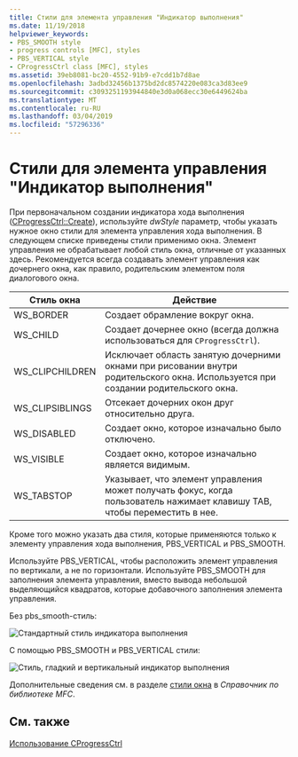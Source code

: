 ```yaml
---
title: Стили для элемента управления "Индикатор выполнения"
ms.date: 11/19/2018
helpviewer_keywords:
- PBS_SMOOTH style
- progress controls [MFC], styles
- PBS_VERTICAL style
- CProgressCtrl class [MFC], styles
ms.assetid: 39eb8081-bc20-4552-91b9-e7cdd1b7d8ae
ms.openlocfilehash: 3adbd32456b1375bd2dc8574220e083ca3d83ee9
ms.sourcegitcommit: c3093251193944840e3d0a068ecc30e6449624ba
ms.translationtype: MT
ms.contentlocale: ru-RU
ms.lasthandoff: 03/04/2019
ms.locfileid: "57296336"
---
```

# <a name="styles-for-the-progress-control"></a>Стили для элемента управления "Индикатор выполнения"

При первоначальном создании индикатора хода выполнения ([CProgressCtrl::Create](../mfc/reference/cprogressctrl-class.md#create)), используйте *dwStyle* параметр, чтобы указать нужное окно стили для элемента управления хода выполнения. В следующем списке приведены стили применимо окна. Элемент управления не обрабатывает любой стиль окна, отличные от указанных здесь. Рекомендуется всегда создавать элемент управления как дочернего окна, как правило, родительским элементом поля диалогового окна.

|Стиль окна|Действие|
|------------------|------------|
|WS_BORDER|Создает обрамление вокруг окна.|
|WS_CHILD|Создает дочернее окно (всегда должна использоваться для `CProgressCtrl`).|
|WS_CLIPCHILDREN|Исключает область занятую дочерними окнами при рисовании внутри родительского окна. Используется при создании родительского окна.|
|WS_CLIPSIBLINGS|Отсекает дочерних окон друг относительно друга.|
|WS_DISABLED|Создает окно, которое изначально было отключено.|
|WS_VISIBLE|Создает окно, которое изначально является видимым.|
|WS_TABSTOP|Указывает, что элемент управления может получать фокус, когда пользователь нажимает клавишу TAB, чтобы переместить в нее.|

Кроме того можно указать два стиля, которые применяются только к элементу управления хода выполнения, PBS_VERTICAL и PBS_SMOOTH.

Используйте PBS_VERTICAL, чтобы расположить элемент управления по вертикали, а не по горизонтали. Используйте PBS_SMOOTH для заполнения элемента управления, вместо вывода небольшой выделяющийся квадратов, которые добавочного заполнения элемента управления.

Без pbs_smooth-стиль:

![Стандартный стиль индикатора выполнения](../mfc/media/vc4ruw1.gif "стандартный стиль индикатора выполнения")

С помощью PBS_SMOOTH и PBS_VERTICAL стили:

![Стиль, гладкий и вертикальный индикатор выполнения](../mfc/media/vc4ruw2.gif "стиль, гладкий и вертикальный индикатор выполнения")

Дополнительные сведения см. в разделе [стили окна](../mfc/reference/styles-used-by-mfc.md#frame-window-styles-mfc) в *Справочник по библиотеке MFC*.

## <a name="see-also"></a>См. также

[Использование CProgressCtrl](../mfc/using-cprogressctrl.md)
